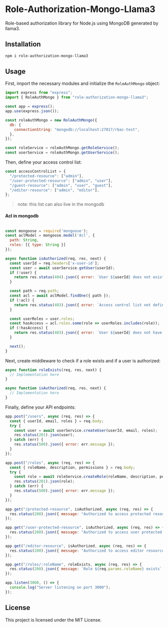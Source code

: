 # Role-Authorization-Mongo-Llama3

Role-based authorization library for Node.js using MongoDB generated by llama3.

## Installation

```bash
npm i role-authorization-mongo-llama3
```

## Usage

First, import the necessary modules and initialize the `RoleAuthMongo` object:

```javascript
import express from "express";
import { RoleAuthMongo } from "role-authorization-mongo-llama3";

const app = express();
app.use(express.json());

const roleAuthMongo = new RoleAuthMongo({
  db: {
    connectionString: "mongodb://localhost:27017/rbac-test",
  },
});

const roleService = roleAuthMongo.getRoleService();
const userService = roleAuthMongo.getUserService();
```

Then, define your access control list:

```javascript
const accessControlList = {
  "/protected-resource": ["admin"],
  "/user-protected-resource": ["admin", "user"],
  "/guest-resource": ["admin", "user", "guest"],
  "/editor-resource": ["admin", "editor"],
};
```

> note: this list can also live in the mongodb

#### Acl in mongodb
```javascript

const mongoose = require('mongoose');
const aclModel = mongoose.model('Acl', {
  path: String,
  roles: [{ type: String }]
});

async function isAuthorized(req, res, next) {
  const userId = req.headers['x-user-id'];
  const user = await userService.getUser(userId);
  if (!user) {
    return res.status(404).json({ error: `User ${userId} does not exist` });
  }

  const path = req.path;
  const acl = await aclModel.findOne({ path });
  if (!acl) {
    return res.status(403).json({ error: `Access control list not defined for path ${path}` });
  }

  const userRoles = user.roles;
  const hasAccess = acl.roles.some(role => userRoles.includes(role));
  if (!hasAccess) {
    return res.status(403).json({ error: `User ${userId} does not have access to ${path}` });
  }

  next();
}

```

Next, create middleware to check if a role exists and if a user is authorized:

```javascript
async function roleExists(req, res, next) {
  // Implementation here
}

async function isAuthorized(req, res, next) {
  // Implementation here
}
```

Finally, define your API endpoints:

```javascript
app.post("/users", async (req, res) => {
  const { userId, email, roles } = req.body;
  try {
    const user = await userService.createUser(userId, email, roles);
    res.status(201).json(user);
  } catch (err) {
    res.status(500).json({ error: err.message });
  }
});

app.post("/roles", async (req, res) => {
  const { roleName, description, permissions } = req.body;
  try {
    const role = await roleService.createRole(roleName, description, permissions);
    res.status(201).json(role);
  } catch (err) {
    res.status(500).json({ error: err.message });
  }
});

app.get("/protected-resource", isAuthorized, async (req, res) => {
  res.status(200).json({ message: "Authorized to access protected resource" });
});

app.get("/user-protected-resource", isAuthorized, async (req, res) => {
  res.status(200).json({ message: "Authorized to access user protected resource" });
});

app.get("/editor-resource", isAuthorized, async (req, res) => {
  res.status(200).json({ message: "Authorized to access editor resource" });
});

app.get("/roles/:roleName", roleExists, async (req, res) => {
  res.status(200).json({ message: `Role ${req.params.roleName} exists` });
});

app.listen(3000, () => {
  console.log("Server listening on port 3000");
});
```

## License

This project is licensed under the MIT License.
